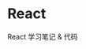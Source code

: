 <!--
 * @Author: Deshun
 * @Date: 2021-07-30 10:34:19
 * @LastEditors: Deshun
 * @LastEditTime: 2021-07-30 10:36:03
 * @FilePath: \Study&Code\Readme.md
 * @Description: 描述文件
-->

# React
React 学习笔记 & 代码